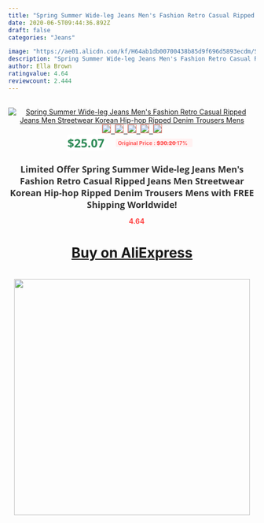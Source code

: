 ```yaml
---
title: "Spring Summer Wide-leg Jeans Men's Fashion Retro Casual Ripped Jeans Men Streetwear Korean Hip-hop Ripped Denim Trousers Mens"
date: 2020-06-5T09:44:36.892Z
draft: false
categories: "Jeans"

image: "https://ae01.alicdn.com/kf/H64ab1db00700438b85d9f696d5893ecdm/Spring-Summer-Wide-leg-Jeans-Men-s-Fashion-Retro-Casual-Ripped-Jeans-Men-Streetwear-Korean-Hip.jpg"
description: "Spring Summer Wide-leg Jeans Men's Fashion Retro Casual Ripped Jeans Men Streetwear Korean Hip-hop Ripped Denim Trousers Mens"
author: Ella Brown
ratingvalue: 4.64
reviewcount: 2.444
---
```

<br>
<div style="text-align: center;">
<a href="https://s.click.aliexpress.com/e/_AaB80N" target="_blank" rel="nofollow noopener noreferrer"><img alt="Spring Summer Wide-leg Jeans Men's Fashion Retro Casual Ripped Jeans Men Streetwear Korean Hip-hop Ripped Denim Trousers Mens" class="magnifier-image" src="https://ae01.alicdn.com/kf/H64ab1db00700438b85d9f696d5893ecdm/Spring-Summer-Wide-leg-Jeans-Men-s-Fashion-Retro-Casual-Ripped-Jeans-Men-Streetwear-Korean-Hip.jpg_640x640.jpg">
<br>
<img style="border:1px solid salmon" src="https://ae01.alicdn.com/kf/H64ab1db00700438b85d9f696d5893ecdm/Spring-Summer-Wide-leg-Jeans-Men-s-Fashion-Retro-Casual-Ripped-Jeans-Men-Streetwear-Korean-Hip.jpg_120x120.jpg">&nbsp;&nbsp;<img style="border:1px solid salmon" src="https://ae01.alicdn.com/kf/Hf7e5752087184b32a4b1572c97fc94ed0/Spring-Summer-Wide-leg-Jeans-Men-s-Fashion-Retro-Casual-Ripped-Jeans-Men-Streetwear-Korean-Hip.jpg_120x120.jpg">&nbsp;&nbsp;<img style="border:1px solid salmon" src="https://ae01.alicdn.com/kf/Hc5c3a27f5d964fc5b37066f6bc413f778/Spring-Summer-Wide-leg-Jeans-Men-s-Fashion-Retro-Casual-Ripped-Jeans-Men-Streetwear-Korean-Hip.jpg_120x120.jpg">&nbsp;&nbsp;<img style="border:1px solid salmon" src="https://ae01.alicdn.com/kf/H25fb57e9f0394364a73f704c157efc86P/Spring-Summer-Wide-leg-Jeans-Men-s-Fashion-Retro-Casual-Ripped-Jeans-Men-Streetwear-Korean-Hip.jpg_120x120.jpg">&nbsp;&nbsp;<img style="border:1px solid salmon" src="https://ae01.alicdn.com/kf/H0e5b4f0e23574baeaf236c1b425ab50cJ/Spring-Summer-Wide-leg-Jeans-Men-s-Fashion-Retro-Casual-Ripped-Jeans-Men-Streetwear-Korean-Hip.jpg_120x120.jpg"></a></div><br0>
<div style="text-align: center;"><span style="background-color: white; border: 0px; box-sizing: border-box; color: seagreen; display: inline-block; font-family: &quot;open sans&quot; , &quot;arial&quot; , &quot;helvetica&quot; , sans-serif , &quot;heiti&quot;; font-size: 24px; font-stretch: inherit; font-weight: 700; line-height: inherit; margin: 0px 10px 0px 0px; padding: 0px; vertical-align: middle;">$25.07 </span>
<span style="background: rgb(255 , 241 , 241); border-radius: 3px; border: 0px; box-sizing: border-box; color: #ff4747; display: inline-block; font-family: inherit; font-size: 12px; font-stretch: inherit; font-style: inherit; font-variant: inherit; font-weight: 600; line-height: inherit; margin: 0px; padding: 2px 5px; transform: scale(0.9); vertical-align: middle;">Original Price : <b style="text-decoration: line-through;">$30.20 </b> 17%&nbsp;&nbsp;</span></div>
<h1 style="color: #333333; display: inline-block; font-family: &quot;open sans&quot; , &quot;arial&quot; , &quot;helvetica&quot; , sans-serif , &quot;heiti&quot;; font-size: 18px; font-stretch: inherit; font-weight: 700; text-align: center;">Limited Offer Spring Summer Wide-leg Jeans Men's Fashion Retro Casual Ripped Jeans Men Streetwear Korean Hip-hop Ripped Denim Trousers Mens with FREE Shipping Worldwide!</h1>
<div style="color: #ff4747; text-align: center;">
<img src="https://4.bp.blogspot.com/-M0ZcTcb-5uY/XleCXlxnR4I/AAAAAAAAAEc/OrjgMkXV1oMQFaCRZj5HQwOCBcu3w1FegCPcBGAYYCw/s1600/star.png" style="height: 15px;">&nbsp;<b>4.64</b></div>
<div class="button_cont" align="center"><a class="buynow_a" href="https://s.click.aliexpress.com/e/_AaB80N" target="_blank" rel="nofollow noopener noreferrer"><H1>Buy on AliExpress</H1></a></div><br>
<div class="separator" style="clear: both; text-align: center;">
<img src="https://lh3.googleusercontent.com/-pTy5HemUv9M/XlePHvY0dAI/AAAAAAAAAE4/0nX5iRUoIWY8eMW9Dpxeirr157OZliDIgCLcBGAsYHQ/s1600/badge.gif" width="480">
</div>
